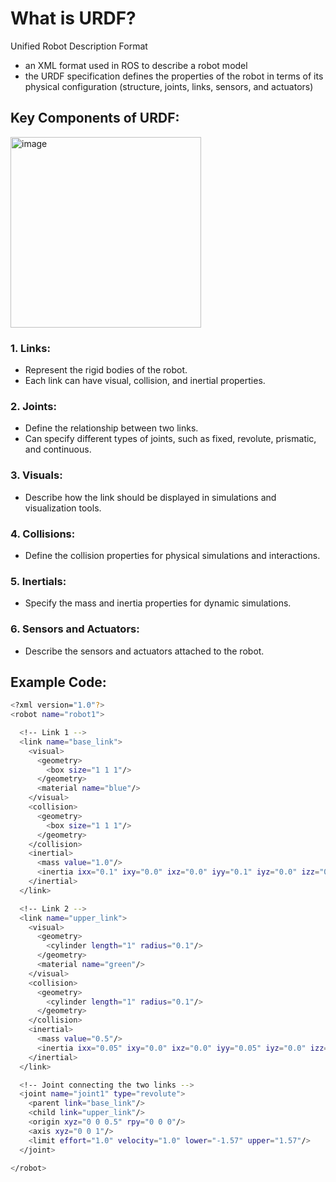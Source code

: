 # What is URDF?

Unified Robot Description Format
- an XML format used in ROS to describe a robot model
- the URDF specification defines the properties of the robot in terms of its physical configuration (structure, joints, links, sensors, and actuators)


## Key Components of URDF:
<img width="305" alt="image" src="https://github.com/user-attachments/assets/054342c7-75bd-42a8-bc0e-62e08ab36d93">

### 1. Links:

- Represent the rigid bodies of the robot.
- Each link can have visual, collision, and inertial properties.

### 2. Joints:

- Define the relationship between two links.
- Can specify different types of joints, such as fixed, revolute, prismatic, and continuous.

### 3. Visuals:

- Describe how the link should be displayed in simulations and visualization tools.

### 4. Collisions:

- Define the collision properties for physical simulations and interactions.

### 5. Inertials:

- Specify the mass and inertia properties for dynamic simulations.

### 6. Sensors and Actuators:

- Describe the sensors and actuators attached to the robot.


## Example Code:
```bash
<?xml version="1.0"?>
<robot name="robot1">

  <!-- Link 1 -->
  <link name="base_link">
    <visual>
      <geometry>
        <box size="1 1 1"/>
      </geometry>
      <material name="blue"/>
    </visual>
    <collision>
      <geometry>
        <box size="1 1 1"/>
      </geometry>
    </collision>
    <inertial>
      <mass value="1.0"/>
      <inertia ixx="0.1" ixy="0.0" ixz="0.0" iyy="0.1" iyz="0.0" izz="0.1"/>
    </inertial>
  </link>

  <!-- Link 2 -->
  <link name="upper_link">
    <visual>
      <geometry>
        <cylinder length="1" radius="0.1"/>
      </geometry>
      <material name="green"/>
    </visual>
    <collision>
      <geometry>
        <cylinder length="1" radius="0.1"/>
      </geometry>
    </collision>
    <inertial>
      <mass value="0.5"/>
      <inertia ixx="0.05" ixy="0.0" ixz="0.0" iyy="0.05" iyz="0.0" izz="0.05"/>
    </inertial>
  </link>

  <!-- Joint connecting the two links -->
  <joint name="joint1" type="revolute">
    <parent link="base_link"/>
    <child link="upper_link"/>
    <origin xyz="0 0 0.5" rpy="0 0 0"/>
    <axis xyz="0 0 1"/>
    <limit effort="1.0" velocity="1.0" lower="-1.57" upper="1.57"/>
  </joint>

</robot>

```









